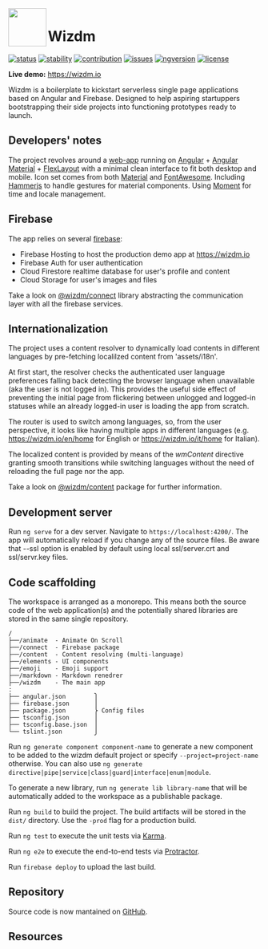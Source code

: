 <img src="apps/wizdm/src/assets/img/wmlogo.png" align="left" width="76" />

Wizdm
=====

[![status](https://img.shields.io/badge/status-stealth-000.svg)](https://wizdm.io)
[![stability](https://img.shields.io/badge/stability-experimental-yellow.svg)](https://wizdm.io)
[![contribution](https://img.shields.io/badge/contributions-welcome-important.svg)](mailto:hello@wizdm.io)
[![issues](https://img.shields.io/github/issues/wizdmio/wizdm.svg)](https://github.com/wizdmio/wizdm/issues)
[![ngversion](https://img.shields.io/github/package-json/dependency-version/wizdmio/wizdm/@angular/core.svg?label=angular)](.)
[![license](https://img.shields.io/github/license/wizdmio/wizdm.svg?color=blue)](LICENSE.md)

**Live demo:** https://wizdm.io 

Wizdm is a boilerplate to kickstart serverless single page applications based on Angular and Firebase. 
Designed to help aspiring startuppers bootstrapping their side projects into functioning prototypes ready to launch.

## Developers' notes

The project revolves around a [web-app](apps/wizdm) running on [Angular][angular] + [Angular Material][angular-material] + [FlexLayout][flexlayout] with a minimal clean interface to fit both desktop and mobile. Icon set comes from both [Material][material] and [FontAwesome][fontawesome]. Including [Hammerjs][hammerjs] to handle gestures for material components. Using [Moment][momentjs] for time and locale management.

## Firebase

The app relies on several [firebase][firebase]:

* Firebase Hosting to host the production demo app at https://wizdm.io
* Firebase Auth for user authentication 
* Cloud Firestore realtime database for user's profile and content
* Cloud Storage for user's images and files

Take a look on [@wizdm/connect](libs/connect) library abstracting the communication layer with all the firebase services. 

## Internationalization

The project uses a content resolver to dynamically load contents in different languages by pre-fetching localilzed content from 'assets/i18n'.

At first start, the resolver checks the authenticated user language preferences falling back detecting the browser language when unavailable (aka the user is not logged in). This provides the useful side effect of preventing the initial page from flickering between unlogged and logged-in statuses while an already logged-in user is loading the app from scratch.

The router is used to switch among languages, so, from the user perspective, it looks like having multiple apps in different languages (e.g. https://wizdm.io/en/home for English or https://wizdm.io/it/home for Italian).

The localized content is provided by means of the *wmContent* directive granting smooth transitions while switching languages without the need of reloading the full page nor the app.

Take a look on [@wizdm/content](libs/content) package for further information.

## Development server

Run `ng serve` for a dev server. Navigate to `https://localhost:4200/`. The app will automatically reload if you change any of the source files. Be aware that --ssl option is enabled by default using local ssl/server.crt and ssl/servr.key files.

## Code scaffolding

The workspace is arranged as a monorepo. This means both the source code of the web application(s) and the potentially shared libraries are stored in the same single repository.

```
/
├──/animate  - Animate On Scroll
├──/connect  - Firebase package
├──/content  - Content resolving (multi-language)
├──/elements - UI components
├──/emoji    - Emoji support
├──/markdown - Markdown renedrer
├──/wizdm    - The main app
:
├── angular.json        ⎫
├── firebase.json       ⎪
├── package.json        ⎬ Config files
├── tsconfig.json       ⎪
├── tsconfig.base.json  ⎪
└── tslint.json         ⎭
 ```

Run `ng generate component component-name` to generate a new component to be added to the wizdm default project or specify `--project=project-name` otherwise. You can also use `ng generate directive|pipe|service|class|guard|interface|enum|module`.

To generate a new library, run `ng generate lib library-name` that will be automatically added to the workspace as a publishable package.

Run `ng build` to build the project. The build artifacts will be stored in the `dist/` directory. Use the `-prod` flag for a production build.

Run `ng test` to execute the unit tests via [Karma](https://karma-runner.github.io).

Run `ng e2e` to execute the end-to-end tests via [Protractor](http://www.protractortest.org/).

Run `firebase deploy` to upload the last build.

## Repository

Source code is now mantained on [GitHub](https://github.com/wizdmio/wizdm).

## Resources

[wizdm]: https://wizdm.io
[angular]: https://angular.io
[material]: https://material.io
[angular-material]: https://material.angular.io
[flexlayout]: https://github.com/angular/flex-layout/wiki
[firebase]: https://firebase.google.com
[fontawesome]: https://fontawesome.com
[hammerjs]: https://hammerjs.github.io
[momentjs]: https://momentjs.com
